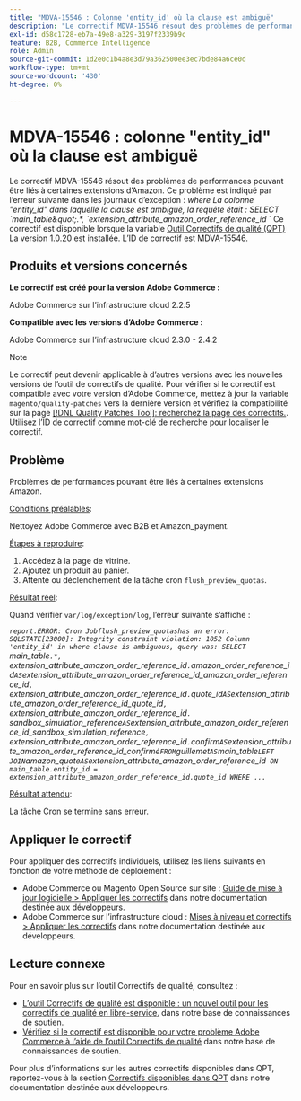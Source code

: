 ```yaml
---
title: "MDVA-15546 : Colonne 'entity_id' où la clause est ambiguë"
description: "Le correctif MDVA-15546 résout des problèmes de performances pouvant être liés à certaines extensions d’Amazon. Ce problème est indiqué par l’erreur suivante dans les journaux d’exception : *where* *Column 'entity\_id' in where clause is ambigüed, la requête était : SELECT \\`main\_table\\`.\\*, \\`extension\\_attribute\\_amazon\\_order\\_reference\\_id* \\`. Ce correctif est disponible lorsque l’[outil de correctifs de qualité (QPT)](/help/announcements/adobe-commerce-announcements/magento-quality-patches-released-new-tool-to-self-serve-quality-patches.md) 1.0.20 est installé. L’ID de correctif est MDVA-15546."
exl-id: d58c1728-eb7a-49e8-a329-3197f2339b9c
feature: B2B, Commerce Intelligence
role: Admin
source-git-commit: 1d2e0c1b4a8e3d79a362500ee3ec7bde84a6ce0d
workflow-type: tm+mt
source-wordcount: '430'
ht-degree: 0%

---
```


# MDVA-15546 : colonne &quot;entity_id&quot; où la clause est ambiguë

Le correctif MDVA-15546 résout des problèmes de performances pouvant être liés à certaines extensions d’Amazon. Ce problème est indiqué par l’erreur suivante dans les journaux d’exception : *where*   *La colonne &quot;entity\_id&quot; dans laquelle la clause est ambiguë, la requête était : SELECT \`main\_table\&quot;.\*, \`extension\_attribute\_amazon\_order\_reference\_id* \` Ce correctif est disponible lorsque la variable [Outil Correctifs de qualité (QPT)](/help/announcements/adobe-commerce-announcements/magento-quality-patches-released-new-tool-to-self-serve-quality-patches.md) La version 1.0.20 est installée. L’ID de correctif est MDVA-15546.

## Produits et versions concernés

**Le correctif est créé pour la version Adobe Commerce :**

Adobe Commerce sur l’infrastructure cloud 2.2.5

**Compatible avec les versions d’Adobe Commerce :**

Adobe Commerce sur l’infrastructure cloud 2.3.0 - 2.4.2

>[!NOTE]
>
>Le correctif peut devenir applicable à d’autres versions avec les nouvelles versions de l’outil de correctifs de qualité. Pour vérifier si le correctif est compatible avec votre version d’Adobe Commerce, mettez à jour la variable `magento/quality-patches` vers la dernière version et vérifiez la compatibilité sur la page [[!DNL Quality Patches Tool]: recherchez la page des correctifs.](https://devdocs.magento.com/quality-patches/tool.html#patch-grid). Utilisez l’ID de correctif comme mot-clé de recherche pour localiser le correctif.

## Problème

Problèmes de performances pouvant être liés à certaines extensions Amazon.

<u>Conditions préalables</u>:

Nettoyez Adobe Commerce avec B2B et Amazon\_payment.

<u>Étapes à reproduire</u>:

1. Accédez à la page de vitrine.
1. Ajoutez un produit au panier.
1. Attente ou déclenchement de la tâche cron `flush_preview_quotas`.

<u>Résultat réel</u>:

Quand vérifier `var/log/exception/log`, l’erreur suivante s’affiche :

*`report.ERROR: Cron Jobflush_preview_quotashas an error: SQLSTATE[23000]: Integrity constraint violation: 1052 Column 'entity_id' in where clause is ambiguous, query was: SELECT `main_table`.*, `extension_attribute_amazon_order_reference_id`.`amazon_order_reference_id` AS `extension_attribute_amazon_order_reference_id_amazon_order_reference_id`, `extension_attribute_amazon_order_reference_id`.`quote_id` AS `extension_attribute_amazon_order_reference_id_quote_id`, `extension_attribute_amazon_order_reference_id`.` sandbox_simulation_reference` AS `extension_attribute_amazon_order_reference_id_sandbox_simulation_reference`, `extension_attribute_amazon_order_reference_id`.`confirm` AS `extension_attribute_amazon_order_reference_id_confirmé` FROM `guillemet` AS `main_table` LEFT JOIN `amazon_quote` AS `extension_attribute_amazon_order_reference_id` ON main_table.entity_id = extension_attribute_amazon_order_reference_id.quote_id WHERE ...`*

<u>Résultat attendu</u>:

La tâche Cron se termine sans erreur.

## Appliquer le correctif

Pour appliquer des correctifs individuels, utilisez les liens suivants en fonction de votre méthode de déploiement :

* Adobe Commerce ou Magento Open Source sur site : [Guide de mise à jour logicielle > Appliquer les correctifs](https://devdocs.magento.com/guides/v2.4/comp-mgr/patching/mqp.html) dans notre documentation destinée aux développeurs.
* Adobe Commerce sur l’infrastructure cloud : [Mises à niveau et correctifs > Appliquer les correctifs](https://devdocs.magento.com/cloud/project/project-patch.html) dans notre documentation destinée aux développeurs.

## Lecture connexe

Pour en savoir plus sur l’outil Correctifs de qualité, consultez :

* [L’outil Correctifs de qualité est disponible : un nouvel outil pour les correctifs de qualité en libre-service.](/help/announcements/adobe-commerce-announcements/magento-quality-patches-released-new-tool-to-self-serve-quality-patches.md) dans notre base de connaissances de soutien.
* [Vérifiez si le correctif est disponible pour votre problème Adobe Commerce à l’aide de l’outil Correctifs de qualité](/help/support-tools/patches-available-in-qpt-tool/check-patch-for-magento-issue-with-magento-quality-patches.md) dans notre base de connaissances de soutien.

Pour plus d’informations sur les autres correctifs disponibles dans QPT, reportez-vous à la section [Correctifs disponibles dans QPT](https://devdocs.magento.com/quality-patches/tool.html#patch-grid) dans notre documentation destinée aux développeurs.
